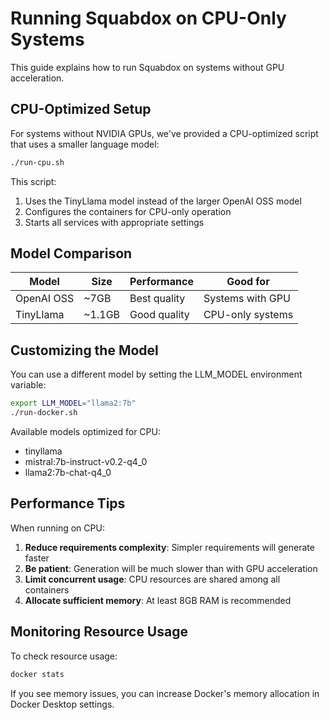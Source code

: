 # Running Squabdox on CPU-Only Systems

This guide explains how to run Squabdox on systems without GPU acceleration.

## CPU-Optimized Setup

For systems without NVIDIA GPUs, we've provided a CPU-optimized script that uses a smaller language model:

```bash
./run-cpu.sh
```

This script:
1. Uses the TinyLlama model instead of the larger OpenAI OSS model
2. Configures the containers for CPU-only operation
3. Starts all services with appropriate settings

## Model Comparison

| Model | Size | Performance | Good for |
|-------|------|-------------|----------|
| OpenAI OSS | ~7GB | Best quality | Systems with GPU |
| TinyLlama | ~1.1GB | Good quality | CPU-only systems |

## Customizing the Model

You can use a different model by setting the LLM_MODEL environment variable:

```bash
export LLM_MODEL="llama2:7b"
./run-docker.sh
```

Available models optimized for CPU:
- tinyllama
- mistral:7b-instruct-v0.2-q4_0
- llama2:7b-chat-q4_0

## Performance Tips

When running on CPU:

1. **Reduce requirements complexity**: Simpler requirements will generate faster
2. **Be patient**: Generation will be much slower than with GPU acceleration
3. **Limit concurrent usage**: CPU resources are shared among all containers
4. **Allocate sufficient memory**: At least 8GB RAM is recommended

## Monitoring Resource Usage

To check resource usage:

```bash
docker stats
```

If you see memory issues, you can increase Docker's memory allocation in Docker Desktop settings.